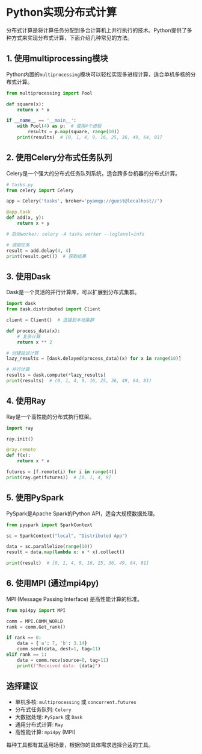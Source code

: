 # Python实现分布式计算

分布式计算是将计算任务分配到多台计算机上并行执行的技术。Python提供了多种方式来实现分布式计算，下面介绍几种常见的方法。

## 1. 使用multiprocessing模块

Python内置的`multiprocessing`模块可以轻松实现多进程计算，适合单机多核的分布式计算。

```python
from multiprocessing import Pool

def square(x):
    return x * x

if __name__ == '__main__':
    with Pool(4) as p:  # 使用4个进程
        results = p.map(square, range(10))
    print(results)  # [0, 1, 4, 9, 16, 25, 36, 49, 64, 81]
```

## 2. 使用Celery分布式任务队列

Celery是一个强大的分布式任务队列系统，适合跨多台机器的分布式计算。

```python
# tasks.py
from celery import Celery

app = Celery('tasks', broker='pyamqp://guest@localhost//')

@app.task
def add(x, y):
    return x + y

# 启动worker: celery -A tasks worker --loglevel=info

# 调用任务
result = add.delay(4, 4)
print(result.get())  # 获取结果
```

## 3. 使用Dask

Dask是一个灵活的并行计算库，可以扩展到分布式集群。

```python
import dask
from dask.distributed import Client

client = Client()  # 连接到本地集群

def process_data(x):
    # 复杂计算
    return x ** 2

# 创建延迟计算
lazy_results = [dask.delayed(process_data)(x) for x in range(10)]

# 并行计算
results = dask.compute(*lazy_results)
print(results)  # (0, 1, 4, 9, 16, 25, 36, 49, 64, 81)
```

## 4. 使用Ray

Ray是一个高性能的分布式执行框架。

```python
import ray

ray.init()

@ray.remote
def f(x):
    return x * x

futures = [f.remote(i) for i in range(4)]
print(ray.get(futures))  # [0, 1, 4, 9]
```

## 5. 使用PySpark

PySpark是Apache Spark的Python API，适合大规模数据处理。

```python
from pyspark import SparkContext

sc = SparkContext("local", "Distributed App")

data = sc.parallelize(range(10))
result = data.map(lambda x: x * x).collect()

print(result)  # [0, 1, 4, 9, 16, 25, 36, 49, 64, 81]
```

## 6. 使用MPI (通过mpi4py)

MPI (Message Passing Interface) 是高性能计算的标准。

```python
from mpi4py import MPI

comm = MPI.COMM_WORLD
rank = comm.Get_rank()

if rank == 0:
    data = {'a': 7, 'b': 3.14}
    comm.send(data, dest=1, tag=11)
elif rank == 1:
    data = comm.recv(source=0, tag=11)
    print(f"Received data: {data}")
```

## 选择建议

- 单机多核: `multiprocessing` 或 `concurrent.futures`
- 分布式任务队列: `Celery`
- 大数据处理: `PySpark` 或 `Dask`
- 通用分布式计算: `Ray`
- 高性能计算: `mpi4py` (MPI)

每种工具都有其适用场景，根据你的具体需求选择合适的工具。
